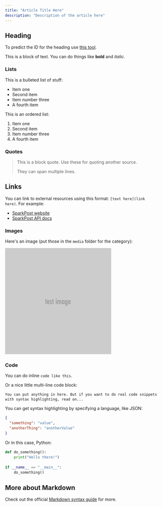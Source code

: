 ```yaml
---
title: "Article Title Here"
description: "Description of the article here"
---
```


## Heading

To predict the ID for the heading use [this tool](https://codepen.io/avrahamgoldman/full/XRZxrz).

This is a block of text. You can do things like **bold** and *italic*.

### Lists

This is a bulleted list of stuff:

* Item one
* Second item
* Item number three
* A fourth item

This is an ordered list:

1. Item one
1. Second item
1. Item number three
1. A fourth item

### Quotes

> This is a block quote. Use these for quoting another source.
>
> They can span multiple lines.

## Links

You can link to external resources using this format: `[text here](link here)`. For example:

* [SparkPost website](https://www.sparkpost.com)
* [SparkPost API docs](https://developers.sparkpost.com/api)

### Images

Here's an image (put those in the `media` folder for the category):

![Alternative text here](media/example.png)

### Code

You can do inline `code like this`.

Or a nice little multi-line code block:

```
You can put anything in here. But if you want to do real code snippets with syntax highlighting, read on...
```

You can get syntax highlighting by specifying a language, like JSON:

```json
{
  "something": "value",
  "anotherThing": "anotherValue"
}
```

Or in this case, Python:

```python
def do_something():
    print("Hello there!")

if __name__ == "__main__":
    do_something()
```

## More about Markdown

Check out the official [Markdown syntax guide](https://daringfireball.net/projects/markdown/syntax) for more.
